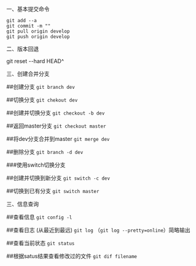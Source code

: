 一、基本提交命令

```
git add --a
git commit -m ""
git pull origin develop
git push origin develop
```

二、版本回退

git reset --hard HEAD^



三、创建合并分支

##创建分支          `git branch dev`

##切换分支		`git chekout dev`

##创建并切换分支      `git checkout -b dev`



##返回master分支      `git checkout master`

##将dev分支合并到master              `git merge dev`

##删除分支										`git branch -d dev`

###使用switch切换分支

##创建并切换到新分支			`git switch -c dev`

##切换到已有分支					`git switch master`





三、信息查询

##查看信息               `git config -l`	                        

##查看日志 (从最近到最远)                     `git log`		（`git log --pretty=online`）简略输出

##查看当前状态 	 `git status` 

##根据satus结果查看修改过的文件              `git dif filename`

​	

​	